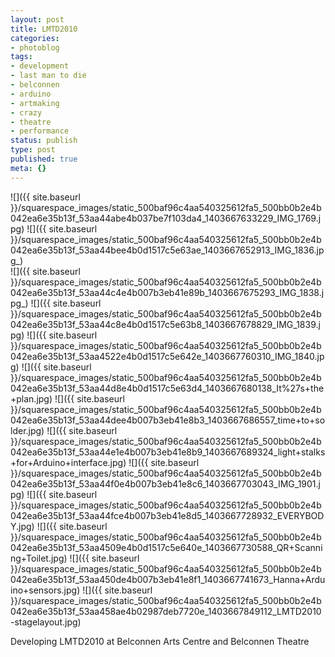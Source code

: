 ```yaml
---
layout: post
title: LMTD2010
categories:
- photoblog
tags:
- development
- last man to die
- belconnen
- arduino
- artmaking
- crazy
- theatre
- performance
status: publish
type: post
published: true
meta: {}
---
```


![]({{ site.baseurl }}/squarespace_images/static_500baf96c4aa540325612fa5_500bb0b2e4b042ea6e35b13f_53aa44abe4b037be7f103da4_1403667633229_IMG_1769.jpg)
![]({{ site.baseurl }}/squarespace_images/static_500baf96c4aa540325612fa5_500bb0b2e4b042ea6e35b13f_53aa44bee4b0d1517c5e63ae_1403667652913_IMG_1836.jpg_)  
![]({{ site.baseurl }}/squarespace_images/static_500baf96c4aa540325612fa5_500bb0b2e4b042ea6e35b13f_53aa44c4e4b007b3eb41e89b_1403667675293_IMG_1838.jpg_) 
![]({{ site.baseurl }}/squarespace_images/static_500baf96c4aa540325612fa5_500bb0b2e4b042ea6e35b13f_53aa44c8e4b0d1517c5e63b8_1403667678829_IMG_1839.jpg)
![]({{ site.baseurl }}/squarespace_images/static_500baf96c4aa540325612fa5_500bb0b2e4b042ea6e35b13f_53aa4522e4b0d1517c5e642e_1403667760310_IMG_1840.jpg)
![]({{ site.baseurl }}/squarespace_images/static_500baf96c4aa540325612fa5_500bb0b2e4b042ea6e35b13f_53aa44d8e4b0d1517c5e63d4_1403667680138_It%27s+the+plan.jpg)
![]({{ site.baseurl }}/squarespace_images/static_500baf96c4aa540325612fa5_500bb0b2e4b042ea6e35b13f_53aa44dee4b007b3eb41e8b3_1403667686557_time+to+solder.jpg)
![]({{ site.baseurl }}/squarespace_images/static_500baf96c4aa540325612fa5_500bb0b2e4b042ea6e35b13f_53aa44e1e4b007b3eb41e8b9_1403667689324_light+stalks+for+Arduino+interface.jpg)
![]({{ site.baseurl }}/squarespace_images/static_500baf96c4aa540325612fa5_500bb0b2e4b042ea6e35b13f_53aa44f0e4b007b3eb41e8c6_1403667703043_IMG_1901.jpg)
![]({{ site.baseurl }}/squarespace_images/static_500baf96c4aa540325612fa5_500bb0b2e4b042ea6e35b13f_53aa44fce4b007b3eb41e8d5_1403667728932_EVERYBODY.jpg)
![]({{ site.baseurl }}/squarespace_images/static_500baf96c4aa540325612fa5_500bb0b2e4b042ea6e35b13f_53aa4509e4b0d1517c5e640e_1403667730588_QR+Scanning+Toilet.jpg)
![]({{ site.baseurl }}/squarespace_images/static_500baf96c4aa540325612fa5_500bb0b2e4b042ea6e35b13f_53aa450de4b007b3eb41e8f1_1403667741673_Hanna+Arduino+sensors.jpg)
![]({{ site.baseurl }}/squarespace_images/static_500baf96c4aa540325612fa5_500bb0b2e4b042ea6e35b13f_53aa458ae4b02987deb7720e_1403667849112_LMTD2010-stagelayout.jpg)

Developing LMTD2010 at Belconnen Arts Centre and Belconnen Theatre
